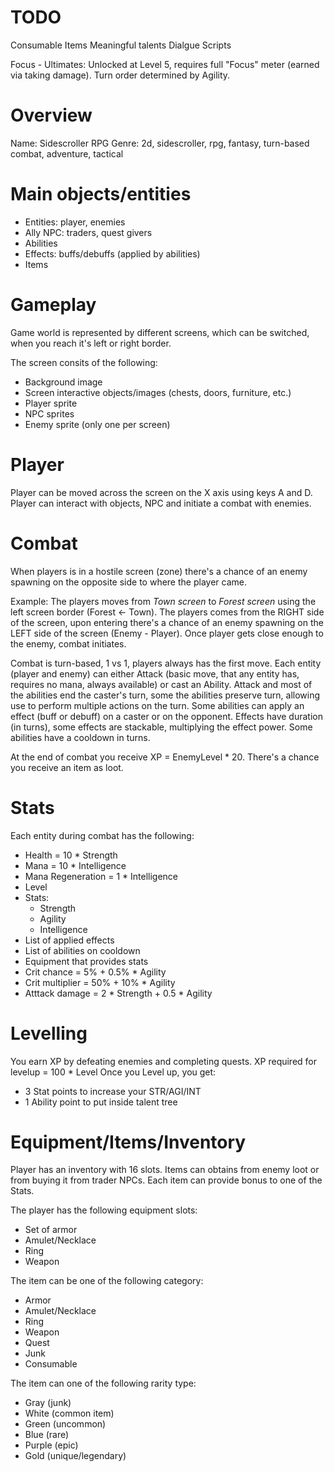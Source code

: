 # TODO
Consumable Items
Meaningful talents
Dialgue Scripts

Focus - Ultimates: Unlocked at Level 5, requires full "Focus" meter (earned via taking damage).
Turn order determined by Agility.

# Overview
Name: Sidescroller RPG
Genre: 2d, sidescroller, rpg, fantasy, turn-based combat, adventure, tactical

# Main objects/entities
* Entities: player, enemies
* Ally NPC: traders, quest givers
* Abilities
* Effects: buffs/debuffs (applied by abilities)
* Items

# Gameplay
Game world is represented by different screens, which can be switched, when you reach it's left or right border.

The screen consits of the following:
* Background image
* Screen interactive objects/images (chests, doors, furniture, etc.)
* Player sprite
* NPC sprites
* Enemy sprite (only one per screen)

# Player
Player can be moved across the screen on the X axis using keys A and D. Player can interact with objects, NPC and initiate a combat with enemies.

# Combat
When players is in a hostile screen (zone) there's a chance of an enemy spawning on the opposite side to where the player came. 

Example:
The players moves from *Town screen* to *Forest screen* using the left screen border (Forest <- Town).
The players comes from the RIGHT side of the screen, upon entering there's a chance of an enemy spawning on the LEFT side of the screen (Enemy - Player).
Once player gets close enough to the enemy, combat initiates.

Combat is turn-based, 1 vs 1, players always has the first move. Each entity (player and enemy) can either Attack (basic move, that any entity has, requires no mana, always available) or cast an Ability.
Attack and most of the abilities end the caster's turn, some the abilities preserve turn, allowing use to perform multiple actions on the turn.
Some abilities can apply an effect (buff or debuff) on a caster or on the opponent. Effects have duration (in turns), some effects are stackable, multiplying the effect power.
Some abilities have a cooldown in turns.

At the end of combat you receive XP = EnemyLevel * 20. There's a chance you receive an item as loot.

# Stats
Each entity during combat has the following:
* Health = 10 * Strength 
* Mana = 10 * Intelligence 
* Mana Regeneration = 1 * Intelligence 
* Level
* Stats:
    * Strength
    * Agility
    * Intelligence
* List of applied effects
* List of abilities on cooldown
* Equipment that provides stats
* Crit chance = 5% + 0.5% * Agility
* Crit multiplier = 50% + 10% * Agility
* Atttack damage = 2 * Strength + 0.5 * Agility

# Levelling
You earn XP by defeating enemies and completing quests.
XP required for levelup = 100 * Level
Once you Level up, you get:
* 3 Stat points to increase your STR/AGI/INT
* 1 Ability point to put inside talent tree

# Equipment/Items/Inventory
Player has an inventory with 16 slots. Items can obtains from enemy loot or from buying it from trader NPCs.
Each item can provide bonus to one of the Stats.

The player has the following equipment slots:
* Set of armor
* Amulet/Necklace
* Ring
* Weapon

The item can be one of the following category:
* Armor
* Amulet/Necklace
* Ring
* Weapon
* Quest
* Junk
* Consumable

The item can one of the following rarity type:
* Gray (junk)
* White (common item)
* Green (uncommon)
* Blue (rare)
* Purple (epic)
* Gold (unique/legendary) 
